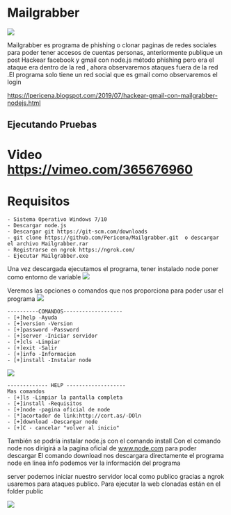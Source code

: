 # Mailgrabber
[![](https://1.bp.blogspot.com/-sGLXibSMmmU/XRa5p1u1wrI/AAAAAAAAQco/J4AnXsMFgssA0Vn7p22eqIKWdMsC-_PSQCLcBGAs/s1600/Screenshot_187.png)](https://lpericena.blogspot.com/)

Mailgrabber es programa de phishing o clonar paginas de redes sociales para poder tener accesos de cuentas personas, anteriormente publique un post Hackear facebook y gmail con node.js método phishing  pero era el ataque era dentro de la red , ahora observaremos ataques fuera de la red .El programa solo tiene un red social que es gmail como observaremos el login



https://lpericena.blogspot.com/2019/07/hackear-gmail-con-mailgrabber-nodejs.html
## Ejecutando Pruebas
# Video https://vimeo.com/365676960

# Requisitos
```
- Sistema Operativo Windows 7/10
- Descargar node.js
- Descargar git https://git-scm.com/downloads
- git clone https://github.com/Pericena/Mailgrabber.git  o descargar el archivo Mailgrabber.rar
- Registrarse en ngrok https://ngrok.com/
- Ejecutar Mailgrabber.exe
```



Una vez descargada ejecutamos el programa, tener instalado node poner como entorno de variable
[![](https://1.bp.blogspot.com/-evgAHaQ48VA/XSQLGjxfvbI/AAAAAAAAQlo/L0czXtZzWNIS-2PFINhttrlRJr_cmksQACLcBGAs/s1600/Screenshot_1.png)](https://lpericena.blogspot.com/)

Veremos las opciones o comandos que nos proporciona para poder usar el programa 
[![](https://1.bp.blogspot.com/-VGUhOJR5uRs/XSQLGxy2WcI/AAAAAAAAQls/rl1WrSujofI5MhF02_tm5SAm4fjgLhPxQCLcBGAs/s1600/Screenshot_3.png)](https://lpericena.blogspot.com/)

```
----------COMANDOS------------------- 
- [+]help -Ayuda 
- [+]version -Version 
- [+]password -Password 
- [+]server -Iniciar servidor 
- [+]cls -Limpiar 
- [+]exit -Salir 
- [+]info -Informacion 
- [+]install -Instalar node
```
[![](https://1.bp.blogspot.com/-VyEFleR2lm0/XSQLHKiu4iI/AAAAAAAAQlw/7sfXNtSTPYomj2gU2rsI71gVimeeezMKwCLcBGAs/s1600/Screenshot_2.png)](https://lpericena.blogspot.com/)

```
------------- HELP -------------------
Mas comandos 
- [+]ls -Limpiar la pantalla completa 
- [+]install -Requisitos 
- [+]node -pagina oficial de node 
- [*]acortador de link:http://cort.as/-DOln 
- [+]download -Descargar node 
- [+]C - cancelar "volver al inicio" 
```
También se podría instalar node.js con el comando install 
Con el comando node nos dirigirá a la pagina oficial de www.node.com para poder descargar 
El comando download nos descargara directamente el programa node en linea 
info podemos ver la información del programa

server podemos iniciar nuestro servidor local como publico gracias a ngrok usaremos para ataques publico. Para ejecutar la web clonadas están en el folder public

[![](https://1.bp.blogspot.com/-IXIYptuwPy8/XSQLJrnHhLI/AAAAAAAAQmA/STbsmKkBhFIJExdd4JQnEjZZvnR8_AcJQCLcBGAs/s1600/Screenshot_7.png)](https://lpericena.blogspot.com/)
